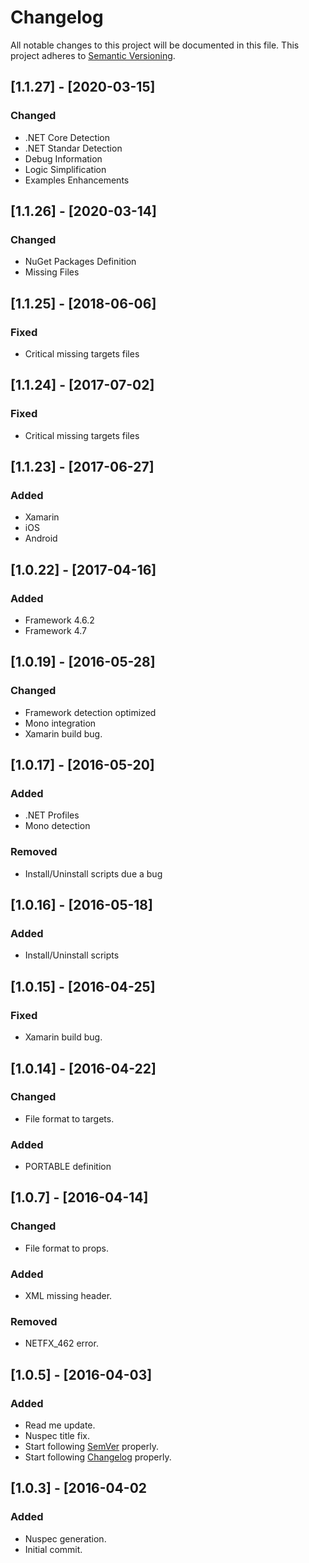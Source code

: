 # Changelog
All notable changes to this project will be documented in this file.
This project adheres to [Semantic Versioning](http://semver.org/).

## [1.1.27] - [2020-03-15]
### Changed
- .NET Core Detection
- .NET Standar Detection
- Debug Information
- Logic Simplification
- Examples Enhancements

## [1.1.26] - [2020-03-14]
### Changed
- NuGet Packages Definition
- Missing Files

## [1.1.25] - [2018-06-06]
### Fixed
- Critical missing targets files

## [1.1.24] - [2017-07-02]
### Fixed
- Critical missing targets files

## [1.1.23] - [2017-06-27]
### Added
- Xamarin
- iOS
- Android

## [1.0.22] - [2017-04-16]
### Added
- Framework 4.6.2
- Framework 4.7

## [1.0.19] - [2016-05-28]
### Changed
- Framework detection optimized
- Mono integration
- Xamarin build bug.

## [1.0.17] - [2016-05-20]
### Added
- .NET Profiles
- Mono detection

### Removed
- Install/Uninstall scripts due a bug

## [1.0.16] - [2016-05-18]
### Added
- Install/Uninstall scripts

## [1.0.15] - [2016-04-25]
### Fixed
- Xamarin build bug.

## [1.0.14] - [2016-04-22]
### Changed
- File format to targets.

### Added
- PORTABLE definition

## [1.0.7] - [2016-04-14]
### Changed
- File format to props.

### Added
- XML missing header.

### Removed
- NETFX_462 error.

## [1.0.5] - [2016-04-03]
### Added
- Read me update.
- Nuspec title fix.
- Start following [SemVer](http://semver.org) properly.
- Start following [Changelog](http://keepachangelog.com/) properly.

## [1.0.3] - [2016-04-02
### Added
- Nuspec generation.
- Initial commit.